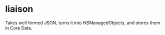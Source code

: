 liaison
=======

Takes well formed JSON, turns it into NSManagedObjects, and stores them in Core Data.